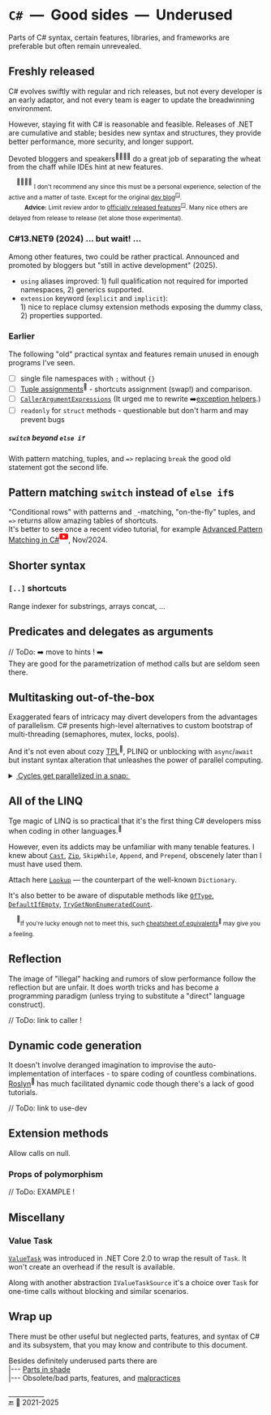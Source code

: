 # `C#`&nbsp;&nbsp;&mdash;&nbsp;&nbsp;Good sides&nbsp;&nbsp;&mdash;&nbsp;&nbsp;Underused

Parts of C# syntax, certain features, libraries, and frameworks are preferable but often remain unrevealed.

## Freshly released

C# evolves swiftly with regular and rich releases, but not every developer is an early adaptor, and not every team is eager to update the breadwinning environment.

However, staying fit with C# is reasonable and feasible. Releases of .NET are cumulative and stable; besides new syntax and structures, they provide better performance, more security, and longer support. 

Devoted bloggers and speakers<sup>👨‍👩‍👧‍👦</sup> do a great job of separating the wheat from the chaff while IDEs hint at new features.

&nbsp;&nbsp;&nbsp;&nbsp;<sup>👨‍👩‍👧‍👦</sup> <sub>I don't recommend any since this must be a personal experience, selection of the active and a matter of taste. Except for the original [dev blog](https://devblogs.microsoft.com/dotnet/)<sup>🪟</sup>.</sub>\
&nbsp;&nbsp;&nbsp;&nbsp;&nbsp;&nbsp;&nbsp;&nbsp;<sub>**Advice:** Limit review ardor to [officially released features](https://learn.microsoft.com/en-us/dotnet/csharp/whats-new/)<sup>🪟</sup>. Many nice others are delayed from release to release (let alone those experimental).</sub>

### C#13.NET9 (2024) ... but wait! ...

Among other features, two could be rather practical. Announced and promoted by bloggers but "still in active development" (2025).

+ `using` aliases improved: 1) full qualification not required for imported namespaces, 2) generics supported.
+ `extension` keyword (`explicit` and `implicit`):\
1\) nice to replace clumsy extension methods exposing the dummy class,\
2\) properties supported.

### Earlier

The following "old" practical syntax and features remain unused in enough programs I've seen.

- [ ]  single file namespaces with `;` without `{}`
- [ ] [Tuple assignments](https://essentialcsharp.com/tuples#tuples)<sup>🔗</sup> - shortcuts assignment (swap!) and comparison.
- [ ] [`CallerArgumentExpressions`](https://learn.microsoft.com/en-us/dotnet/csharp/language-reference/proposals/csharp-10.0/caller-argument-expression)
(It urged me to rewrite ➡️[exception helpers](https://github.com/Kyriosity/use-dev/tree/main/src/TuttiFrutti/AbcCommu/Errors).)
- [ ] `readonly` for `struct` methods - questionable but don't harm and may prevent bugs

##### `switch` beyond `else if`

With pattern matching, tuples, and `=>` replacing `break` the good old statement got the second life.

## Pattern matching `switch` instead of `else if`s

"Conditional rows" with patterns and `_`-matching, "on-the-fly" tuples, and `=>` returns allow amazing tables of shortcuts.\
It's better to see once a recent video tutorial, for example [Advanced Pattern Matching in C#](https://www.youtube.com/watch?v=W-f9MHB-5TQ)<sup><picture><img src="../../_rsc/_img/logo/logo-youtube_h12px.jpg" title="&nbsp;Link to YouTube video" /></picture></sup>, Nov/2024.

## Shorter syntax

### `[..]` shortcuts

Range indexer for substrings, arrays concat, ...

## Predicates and delegates as arguments

// ToDo: ➡️ move to hints ! ➡️ \
They are good for the parametrization of method calls but are seldom seen there.

## Multitasking out-of-the-box

Exaggerated fears of intricacy may divert developers from the advantages of parallelism. C# presents high-level alternatives to custom bootstrap of multi-threading (semaphores, mutex, locks, pools). 

And it's not even about cozy [TPL](https://docs.microsoft.com/en-us/dotnet/standard/parallel-programming/task-parallel-library-tpl)<sup>🔗</sup>, PLINQ or unblocking with `async`/`await` but instant syntax alteration that unleashes the power of parallel computing.

<details>
   <summary><ins>&nbsp;Cycles get parallelized in a snap:&nbsp;</ins></summary>
   
```diff
   var nats = Enumerable.Range(1, 28_000_000).ToArray();
-  foreach (var item in nats) 
-    CalcHard(item);
+  Parallel.ForEach(nats, CalcHard); // must be faster on casual PC

static void CalcHard(int nat) {
   using var sha = SHA512.Create();
   _ = sha.ComputeHash(Encoding.UTF8.GetBytes(((int)Math.Sqrt(nat) / Math.Atan2(nat, nat)).ToString()));
 }

```

</details>

## All of the LINQ

Tge magic of LINQ is so practical that it's the first thing C# developers miss when coding in other languages.<sup>:large_blue_diamond:</sup>

However, even its addicts may be unfamiliar with many tenable features. I knew about 
[`Cast`](https://learn.microsoft.com/en-us/dotnet/api/system.linq.enumerable.cast), 
[`Zip`](https://learn.microsoft.com/dotnet/api/system.linq.enumerable.zip),
`SkipWhile`, `Append`, and `Prepend`, 
obscenely later than I must have used them.

Attach here [`Lookup`](https://learn.microsoft.com/en-us/dotnet/api/system.linq.lookup-2) &mdash; the counterpart of the well-known `Dictionary`.

It's also better to be aware of disputable methods like 
[`OfType`](https://learn.microsoft.com/en-us/dotnet/api/system.linq.enumerable.oftype), 
[`DefaultIfEmpty`](https://learn.microsoft.com/dotnet/api/system.linq.enumerable.defaultifempty), 
[`TryGetNonEnumeratedCount`](https://learn.microsoft.com/dotnet/api/system.linq.enumerable.trygetnonenumeratedcount).

&nbsp;&nbsp;&nbsp;&nbsp;<sup>:large_blue_diamond:</sup><sub>If you're lucky enough not to meet this, such [cheatsheet of equivalents](https://www.garethrepton.com/TypeScript-equivalents-for-DotNet-Linq-functions/)<sup>🔗</sup> may give you a feeling.</sub>

## Reflection

The image of "illegal" hacking and rumors of slow performance follow the reflection but are unfair. It does worth tricks and has become a programming paradigm (unless trying to substitute a "direct" language construct). 

// ToDo: link to caller !

## Dynamic code generation

It doesn't involve deranged imagination to improvise the auto-implementation of interfaces - to spare coding of countless combinations. [Roslyn](https://github.com/dotnet/roslyn)<sup>🔗</sup> has  much facilitated dynamic code though there's a lack of good tutorials.

// ToDo: link to use-dev

## Extension methods

Allow calls on null.

### Props of polymorphism

// ToDo: EXAMPLE !

## Miscellany

### Value Task

[`ValueTask`](https://learn.microsoft.com/dotnet/api/system.threading.tasks.valuetask-1) was introduced in .NET Core 2.0 to wrap the result of `Task`. It won't create an overhead if the result is available.

Along with another abstraction `IValueTaskSource` it's a choice over `Task` for one-time calls without blocking and similar scenarios.

## Wrap up

There must be other useful but neglected parts, features, and syntax of C# and its subsystem, that you may know and contribute to this document.

Besides definitely underused parts there are\
|--- [Parts in shade](parts/cs-feat_shadow.md)\
|--- Obsolete/bad parts, features, and [malpractices](cs-malpractice.md) 

\___________\
🔚 🌙 2021-2025
